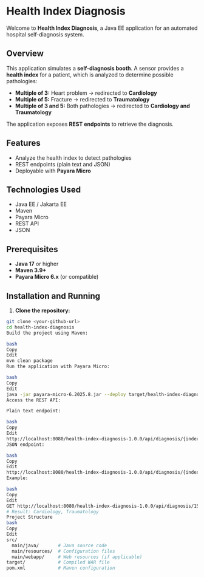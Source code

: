# Health Index Diagnosis

Welcome to **Health Index Diagnosis**, a Java EE application for an automated hospital self-diagnosis system.

## Overview

This application simulates a **self-diagnosis booth**. A sensor provides a **health index** for a patient, which is analyzed to determine possible pathologies:

- **Multiple of 3:** Heart problem → redirected to **Cardiology**
- **Multiple of 5:** Fracture → redirected to **Traumatology**
- **Multiple of 3 and 5:** Both pathologies → redirected to **Cardiology and Traumatology**

The application exposes **REST endpoints** to retrieve the diagnosis.

## Features

- Analyze the health index to detect pathologies
- REST endpoints (plain text and JSON)
- Deployable with **Payara Micro**

## Technologies Used

- Java EE / Jakarta EE
- Maven
- Payara Micro
- REST API
- JSON

## Prerequisites

- **Java 17** or higher
- **Maven 3.9+**
- **Payara Micro 6.x** (or compatible)

## Installation and Running

1. **Clone the repository:**

```bash
git clone <your-github-url>
cd health-index-diagnosis
Build the project using Maven:

bash
Copy
Edit
mvn clean package
Run the application with Payara Micro:

bash
Copy
Edit
java -jar payara-micro-6.2025.8.jar --deploy target/health-index-diagnosis-1.0.0.war
Access the REST API:

Plain text endpoint:

bash
Copy
Edit
http://localhost:8080/health-index-diagnosis-1.0.0/api/diagnosis/{index}
JSON endpoint:

bash
Copy
Edit
http://localhost:8080/health-index-diagnosis-1.0.0/api/diagnosis/{index}/json
Example:

bash
Copy
Edit
GET http://localhost:8080/health-index-diagnosis-1.0.0/api/diagnosis/15
# Result: Cardiology, Traumatology
Project Structure
bash
Copy
Edit
src/
  main/java/       # Java source code
  main/resources/  # Configuration files
  main/webapp/     # Web resources (if applicable)
target/            # Compiled WAR file
pom.xml            # Maven configuration